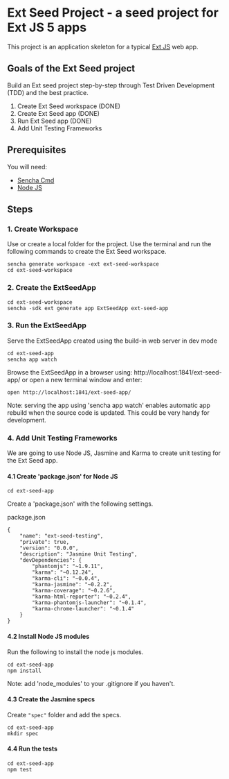 # Ext Seed Project - a seed project for Ext JS 5 apps

This project is an application skeleton for a typical [Ext JS](http://www.sencha.com/products/extjs/) web app.

## Goals of the Ext Seed project

Build an Ext seed project step-by-step through Test Driven Development (TDD) and the best practice. 

1. Create Ext Seed workspace (DONE)
2. Create Ext Seed app (DONE)
3. Run Ext Seed app (DONE)
4. Add Unit Testing Frameworks

## Prerequisites

You will need:
- [Sencha Cmd](http://www.sencha.com/products/sencha-cmd/)
- [Node JS](http://nodejs.org/)

## Steps

### 1. Create Workspace

Use or create a local folder for the project. Use the terminal and run the following commands to create the Ext Seed workspace.

```
sencha generate workspace -ext ext-seed-workspace
cd ext-seed-workspace
```

### 2. Create the ExtSeedApp

```
cd ext-seed-workspace
sencha -sdk ext generate app ExtSeedApp ext-seed-app
```

### 3. Run the ExtSeedApp

Serve the ExtSeedApp created using the build-in web server in dev mode

```
cd ext-seed-app
sencha app watch
```

Browse the ExtSeedApp in a browser using: http://localhost:1841/ext-seed-app/ or open a new terminal window and enter:

```
open http://localhost:1841/ext-seed-app/
```

Note: serving the app using 'sencha app watch' enables automatic app rebuild when the source code is updated. This could be very handy for development.

### 4. Add Unit Testing Frameworks

We are going to use Node JS, Jasmine and Karma to create unit testing for the Ext Seed app.

#### 4.1 Create 'package.json' for Node JS

```
cd ext-seed-app
```
Create a 'package.json' with the following settings.

package.json
```
{
    "name": "ext-seed-testing",
    "private": true,
    "version": "0.0.0",
    "description": "Jasmine Unit Testing",
    "devDependencies": {
        "phantomjs": "~1.9.11",
        "karma": "~0.12.24",
        "karma-cli": "~0.0.4",
        "karma-jasmine": "~0.2.2",
        "karma-coverage": "~0.2.6",
        "karma-html-reporter": "~0.2.4",
        "karma-phantomjs-launcher": "~0.1.4",
        "karma-chrome-launcher": "~0.1.4"
    }
}
```

#### 4.2 Install Node JS modules

Run the following to install the node js modules.

```
cd ext-seed-app
npm install
```
Note: add 'node_modules' to your .gitignore if you haven't.

#### 4.3 Create the Jasmine specs

Create `"spec"` folder and add the specs.

```
cd ext-seed-app
mkdir spec
```

#### 4.4 Run the tests

```
cd ext-seed-app
npm test
```